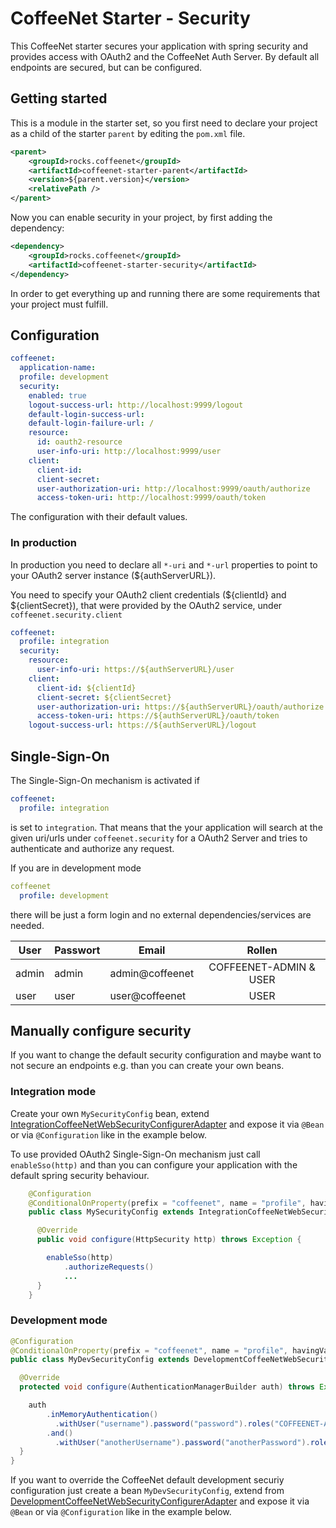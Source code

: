 # CoffeeNet Starter - Security

This CoffeeNet starter secures your application with
spring security and provides access with OAuth2 and the
CoffeeNet Auth Server.
By default all endpoints are secured, but can be configured.

## Getting started

This is a module in the starter set, so you first need to declare your project
as a child of the starter `parent` by editing the `pom.xml` file.

```xml
<parent>
    <groupId>rocks.coffeenet</groupId>
    <artifactId>coffeenet-starter-parent</artifactId>
    <version>${parent.version}</version>
    <relativePath />
</parent>
```

Now you can enable security in your project, by first adding the dependency:

```xml
<dependency>
    <groupId>rocks.coffeenet</groupId>
    <artifactId>coffeenet-starter-security</artifactId>
</dependency>
```

In order to get everything up and running there are some requirements that
your project must fulfill.


## Configuration

```yaml
coffeenet:
  application-name:
  profile: development
  security:
    enabled: true
    logout-success-url: http://localhost:9999/logout
    default-login-success-url:
    default-login-failure-url: /
    resource:
      id: oauth2-resource
      user-info-uri: http://localhost:9999/user
    client:
      client-id:
      client-secret:
      user-authorization-uri: http://localhost:9999/oauth/authorize
      access-token-uri: http://localhost:9999/oauth/token
```

The configuration with their default values.


### In production

In production you need to declare all `*-uri` and `*-url` properties to point
to your OAuth2 server instance (${authServerURL}).

You need to specify your OAuth2 client credentials (${clientId} and ${clientSecret}),
that were provided by the OAuth2 service, under `coffeenet.security.client`

```yaml
coffeenet:
  profile: integration
  security:
    resource:
      user-info-uri: https://${authServerURL}/user
    client:
      client-id: ${clientId}
      client-secret: ${clientSecret}
      user-authorization-uri: https://${authServerURL}/oauth/authorize
      access-token-uri: https://${authServerURL}/oauth/token
    logout-success-url: https://${authServerURL}/logout
```

## Single-Sign-On

The Single-Sign-On mechanism is activated if

```yaml
coffeenet:
  profile: integration
```

is set to `integration`. That means that the your application will
search at the given uri/urls under `coffeenet.security` for a
OAuth2 Server and tries to authenticate and authorize any request.

If you are in development mode

```yaml
coffeenet
  profile: development
```

there will be just a form login and no external dependencies/services are needed.

| User       | Passwort   | Email           | Rollen                 |
| ---------- |------------|-----------------| :---------------------:|
| admin      | admin      | admin@coffeenet | COFFEENET-ADMIN & USER |
| user       | user       | user@coffeenet  | USER                   |


## Manually configure security

If you want to change the default security configuration and maybe
want to not secure an endpoints e.g. than you can create your own beans.

### Integration mode

Create your own `MySecurityConfig` bean, extend [IntegrationCoffeeNetWebSecurityConfigurerAdapter](https://github.com/coffeenet/coffeenet-starter/blob/master/coffeenet-autoconfigure/src/main/java/coffee/synyx/autoconfigure/security/config/IntegrationCoffeeNetWebSecurityConfigurerAdapter.java)
and expose it via `@Bean` or via `@Configuration` like in the example below.

To use provided OAuth2 Single-Sign-On mechanism just call `enableSso(http)` and
than you can configure your application with the default spring security behaviour.

```java
    @Configuration
    @ConditionalOnProperty(prefix = "coffeenet", name = "profile", havingValue = "integration")
    public class MySecurityConfig extends IntegrationCoffeeNetWebSecurityConfigurerAdapter {

      @Override
      public void configure(HttpSecurity http) throws Exception {

        enableSso(http)
            .authorizeRequests()
            ...
      }
    }
```

### Development mode

```java
@Configuration
@ConditionalOnProperty(prefix = "coffeenet", name = "profile", havingValue = "development", matchIfMissing = true)
public class MyDevSecurityConfig extends DevelopmentCoffeeNetWebSecurityConfigurerAdapter {

  @Override
  protected void configure(AuthenticationManagerBuilder auth) throws Exception {

    auth
        .inMemoryAuthentication()
          .withUser("username").password("password").roles("COFFEENET-ADMIN")
        .and()
          .withUser("anotherUsername").password("anotherPassword").roles("EMPLOYEE");
  }
}
```

If you want to override the CoffeeNet default development securiy configuration just
create a bean `MyDevSecurityConfig`, extend from [DevelopmentCoffeeNetWebSecurityConfigurerAdapter](https://github.com/coffeenet/coffeenet-starter/blob/master/coffeenet-autoconfigure/src/main/java/coffee/synyx/autoconfigure/security/config/DevelopmentCoffeeNetWebSecurityConfigurerAdapter.java)
and expose it via `@Bean` or via `@Configuration` like in the example below.
